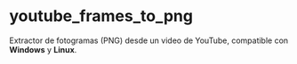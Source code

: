 # youtube_frames_to_png
Extractor de fotogramas (PNG) desde un video de YouTube, compatible con **Windows** y **Linux**.  
